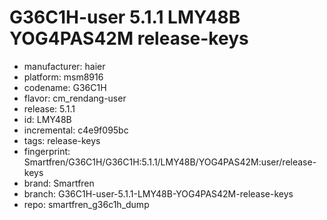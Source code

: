 # G36C1H-user 5.1.1 LMY48B YOG4PAS42M release-keys
- manufacturer: haier
- platform: msm8916
- codename: G36C1H
- flavor: cm_rendang-user
- release: 5.1.1
- id: LMY48B
- incremental: c4e9f095bc
- tags: release-keys
- fingerprint: Smartfren/G36C1H/G36C1H:5.1.1/LMY48B/YOG4PAS42M:user/release-keys
- brand: Smartfren
- branch: G36C1H-user-5.1.1-LMY48B-YOG4PAS42M-release-keys
- repo: smartfren_g36c1h_dump
